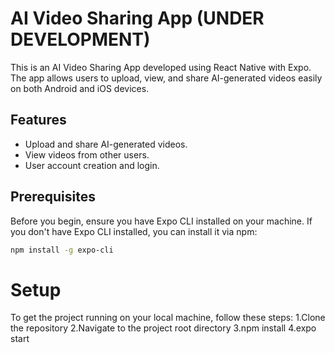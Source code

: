 # AI Video Sharing App (UNDER DEVELOPMENT)

This is an AI Video Sharing App developed using React Native with Expo. The app allows users to upload, view, and share AI-generated videos easily on both Android and iOS devices.

## Features

- Upload and share AI-generated videos.
- View videos from other users.
- User account creation and login.

## Prerequisites

Before you begin, ensure you have Expo CLI installed on your machine. If you don't have Expo CLI installed, you can install it via npm:

```bash
npm install -g expo-cli
```
# Setup
To get the project running on your local machine, follow these steps:
1.Clone the repository
2.Navigate to the project root directory
3.npm install
4.expo start
